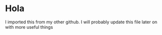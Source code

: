 # Hola
I imported this from my other github. I will probably update this file later on with more useful things
